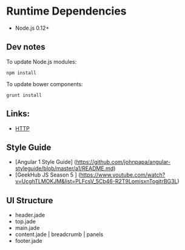 # Runtime Dependencies

- Node.js 0.12+

## Dev notes

To update Node.js modules:
    
    npm install
    
To update bower components:
    
    grunt install
    
## Links:

- [HTTP](http://localhost:3000)

## Style Guide

- [Angular 1 Style Guide] (https://github.com/johnpapa/angular-styleguide/blob/master/a1/README.md)
- [GeekHub JS Season 5 ] (https://www.youtube.com/watch?v=UcghTLMOKJM&list=PLFcsV_5Cb46-R2T9LomisxnTogjtrBG3L)

## UI Structure

- header.jade
- top.jade
- main.jade
- content.jade
 | breadcrumb
 | panels
- footer.jade
